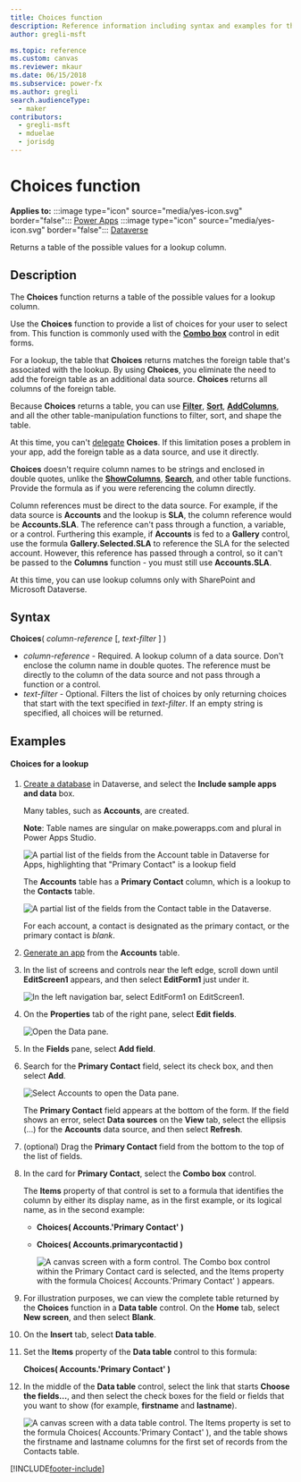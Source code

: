 ```yaml
---
title: Choices function
description: Reference information including syntax and examples for the Choices function.
author: gregli-msft

ms.topic: reference
ms.custom: canvas
ms.reviewer: mkaur
ms.date: 06/15/2018
ms.subservice: power-fx
ms.author: gregli
search.audienceType:
  - maker
contributors:
  - gregli-msft
  - mduelae
  - jorisdg
---
```


# Choices function

**Applies to:** :::image type="icon" source="media/yes-icon.svg" border="false"::: [Power Apps](../formula-reference-power-apps.md) :::image type="icon" source="media/yes-icon.svg" border="false"::: [Dataverse](../formula-reference-dataverse.md)

Returns a table of the possible values for a lookup column.

## Description

The **Choices** function returns a table of the possible values for a lookup column.

Use the **Choices** function to provide a list of choices for your user to select from. This function is commonly used with the [**Combo box**](/power-apps/maker/canvas-apps/controls/control-combo-box) control in edit forms.

For a lookup, the table that **Choices** returns matches the foreign table that's associated with the lookup. By using **Choices**, you eliminate the need to add the foreign table as an additional data source. **Choices** returns all columns of the foreign table.

Because **Choices** returns a table, you can use [**Filter**](function-filter-lookup.md), [**Sort**](function-sort.md), [**AddColumns**](function-table-shaping.md), and all the other table-manipulation functions to filter, sort, and shape the table.

At this time, you can't [delegate](/power-apps/maker/canvas-apps/delegation-overview) **Choices**. If this limitation poses a problem in your app, add the foreign table as a data source, and use it directly.

**Choices** doesn't require column names to be strings and enclosed in double quotes, unlike the [**ShowColumns**](function-table-shaping.md), [**Search**](function-filter-lookup.md), and other table functions. Provide the formula as if you were referencing the column directly.

Column references must be direct to the data source. For example, if the data source is **Accounts** and the lookup is **SLA**, the column reference would be **Accounts.SLA**. The reference can't pass through a function, a variable, or a control. Furthering this example, if **Accounts** is fed to a **Gallery** control, use the formula **Gallery.Selected.SLA** to reference the SLA for the selected account. However, this reference has passed through a control, so it can't be passed to the **Columns** function - you must still use **Accounts.SLA**.

At this time, you can use lookup columns only with SharePoint and Microsoft Dataverse.

## Syntax

**Choices**( _column-reference_ [, _text-filter_ ] )

- _column-reference_ - Required. A lookup column of a data source. Don't enclose the column name in double quotes. The reference must be directly to the column of the data source and not pass through a function or a control.
- _text-filter_ - Optional. Filters the list of choices by only returning choices that start with the text specified in _text-filter_. If an empty string is specified, all choices will be returned.

## Examples

#### Choices for a lookup

1. [Create a database](/power-platform/admin/create-database) in Dataverse, and select the **Include sample apps and data** box.

   Many tables, such as **Accounts**, are created.

   **Note**: Table names are singular on make.powerapps.com and plural in Power Apps Studio.

   ![A partial list of the fields from the Account table in Dataverse for Apps, highlighting that "Primary Contact" is a lookup field](media/function-choices/entity-account.png)

   The **Accounts** table has a **Primary Contact** column, which is a lookup to the **Contacts** table.

   ![A partial list of the fields from the Contact table in the Dataverse.](media/function-choices/entity-contact.png)

   For each account, a contact is designated as the primary contact, or the primary contact is _blank_.

1. [Generate an app](/power-apps/maker/canvas-apps/data-platform-create-app) from the **Accounts** table.

1. In the list of screens and controls near the left edge, scroll down until **EditScreen1** appears, and then select **EditForm1** just under it.

   ![In the left navigation bar, select EditForm1 on EditScreen1.](media/function-choices/select-editform.png)

1. On the **Properties** tab of the right pane, select **Edit fields**.

   ![Open the Data pane.](media/function-choices/open-data-pane.png)

1. In the **Fields** pane, select **Add field**.

1. Search for the **Primary Contact** field, select its check box, and then select **Add**.

   ![Select Accounts to open the Data pane.](media/function-choices/field-list.png)

   The **Primary Contact** field appears at the bottom of the form. If the field shows an error, select **Data sources** on the **View** tab, select the ellipsis (...) for the **Accounts** data source, and then select **Refresh**.

1. (optional) Drag the **Primary Contact** field from the bottom to the top of the list of fields.

1. In the card for **Primary Contact**, select the **Combo box** control.

   The **Items** property of that control is set to a formula that identifies the column by either its display name, as in the first example, or its logical name, as in the second example:

   - **Choices( Accounts.'Primary Contact' )**
   - **Choices( Accounts.primarycontactid )**

     ![A canvas screen with a form control. The Combo box control within the Primary Contact card is selected, and the Items property with the formula Choices( Accounts.'Primary Contact' ) appears.](media/function-choices/accounts-primary-contact.png)

1. For illustration purposes, we can view the complete table returned by the **Choices** function in a **Data table** control. On the **Home** tab, select **New screen**, and then select **Blank**.

1. On the **Insert** tab, select **Data table**.

1. Set the **Items** property of the **Data table** control to this formula:

   **Choices( Accounts.'Primary Contact' )**

1. In the middle of the **Data table** control, select the link that starts **Choose the fields...**, and then select the check boxes for the field or fields that you want to show (for example, **firstname** and **lastname**).

   ![A canvas screen with a data table control. The Items property is set to the formula Choices( Accounts.'Primary Contact' ), and the table shows the firstname and lastname columns for the first set of records from the Contacts table.](media/function-choices/full-accounts-pc.png)

[!INCLUDE[footer-include](../../includes/footer-banner.md)]
